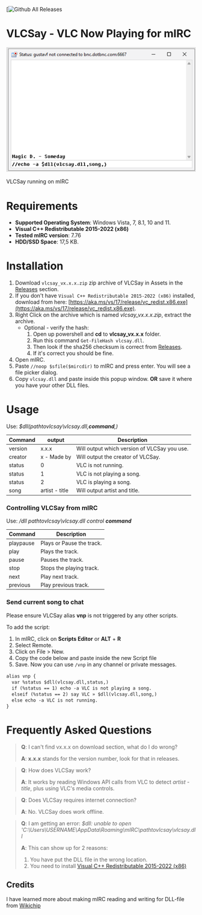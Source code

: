 [![Github All Releases](https://img.shields.io/github/downloads/turbosmurfen/VLCSay/total.svg)
# VLCSay - VLC Now Playing for mIRC  

![VLCSay on mIRC 7.76](https://github.com/turbosmurfen/VLCSay/blob/main/img/vlcsay.png)

VLCSay running on mIRC

# Requirements

* **Supported Operating System**: Windows Vista, 7, 8.1, 10 and 11.
* **Visual C++ Redistributable 2015-2022 (x86)**  
* **Tested mIRC version**: 7.76
* **HDD/SSD Space**: 17,5 KB.  

# Installation 

1. Download `vlcsay_vx.x.x.zip` zip archive of VLCSay in Assets in the [Releases](https://github.com/turbosmurfen/VLCSay/releases/latest) section.
2. If you don't have `Visual C++ Redistributable 2015-2022 (x86)` installed, download from here: [https://aka.ms/vs/17/release/vc_redist.x86.exe](https://aka.ms/vs/17/release/vc_redist.x86.exe).  
3. Right Click on the archive which is named _vlcsay_vx.x.x.zip_, extract the archive.  
   * Optional - verify the hash: 
       1. Open up powershell and **cd** to **vlcsay_vx.x.x** folder. 
       2. Run this command `Get-FileHash vlcsay.dll`. 
       3. Then look if the sha256 checksum is correct from [Releases](https://github.com/turbosmurfen/VLCSay/releases/latest). 
       4. If it's correct you should be fine. 
4. Open mIRC.
5. Paste `//noop $sfile($mircdir)` to mIRC and press enter. You will see a file picker dialog.
6. Copy `vlcsay.dll` and paste inside this popup window. **OR** save it where you have your other DLL files. 

# Usage

Use: _$dll(pathtovlcsay\vlcsay.dll,**command**,)_

| Command       | output        | Description   |   
| --- | --- | --- |  
| version       | x.x.x         | Will output which version of VLCSay you use.  |  
| creator       | x - Made by   | Will output the creator of VLCSay.  |  
| status        | 0             | VLC is not running. |
| status        | 1             | VLC is not playing a song. |
| status        | 2             | VLC is playing a song.
| song          | artist - title | Will output artist and title. |

### Controlling VLCSay from mIRC

Use: _/dll pathtovlcsay\vlcsay.dll control **command**_

| Command       |Description   |
| --- | --- | 
| playpause | Plays or Pause the track. |
| play | Plays the track. |
| pause | Pauses the track. |
| stop | Stops the playing track. |
| next | Play next track. |
| previous | Play previous track. |

### Send current song to chat

Please ensure VLCSay alias **vnp** is not triggered by any other scripts.  
  
To add the script:
1. In mIRC, click on **Scripts Editor** or **ALT** + **R**
2. Select Remote.
3. Click on File > New.  
4. Copy the code below and paste inside the new Script file
5. Save. Now you can use `/vnp` in any channel or private messages.

```mirc
alias vnp {
  var %status $dll(vlcsay.dll,status,)
  if (%status == 1) echo -a VLC is not playing a song.
  elseif (%status == 2) say VLC » $dll(vlcsay.dll,song,)
  else echo -a VLC is not running.
}
```

# Frequently Asked Questions

> **Q**: I can't find vx.x.x on download section, what do I do wrong?
> 
> **A**: **x.x.x** stands for the version number, look for that in releases.

> **Q**: How does VLCSay work?
>
> **A**: It works by reading Windows API calls from VLC to detect _artist - title_, plus using VLC's media controls.

> **Q**: Does VLCSay requires internet connection?
>
> **A**: No. VLCSay does work offline.  

> **Q**: I am getting an error: _$dll: unable to open 'C:\Users\USERNAME\AppData\Roaming\mIRC\pathtovlcsay\vlcsay.dll_
>
> **A**: This can show up for 2 reasons:  
> 
> 1. You have put the DLL file in the wrong location.
> 2. You need to install [Visual C++ Redistributable 2015-2022 (x86)](https://aka.ms/vs/17/release/vc_redist.x86.exe)  

## Credits

I have learned more about making mIRC reading and writing for DLL-file from [Wikichip](https://en.wikichip.org/wiki/mirc/dynamic-link_library)    
